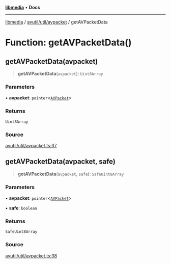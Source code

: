 [**libmedia**](../../../../README.md) • **Docs**

***

[libmedia](../../../../README.md) / [avutil/util/avpacket](../README.md) / getAVPacketData

# Function: getAVPacketData()

## getAVPacketData(avpacket)

> **getAVPacketData**(`avpacket`): `Uint8Array`

### Parameters

• **avpacket**: `pointer`\<[`AVPacket`](../../../struct/avpacket/classes/AVPacket.md)\>

### Returns

`Uint8Array`

### Source

[avutil/util/avpacket.ts:37](https://github.com/zhaohappy/libmedia/blob/acbbf6bd75e6ee4c968b9f441fe28c40f42f350d/src/avutil/util/avpacket.ts#L37)

## getAVPacketData(avpacket, safe)

> **getAVPacketData**(`avpacket`, `safe`): `SafeUint8Array`

### Parameters

• **avpacket**: `pointer`\<[`AVPacket`](../../../struct/avpacket/classes/AVPacket.md)\>

• **safe**: `boolean`

### Returns

`SafeUint8Array`

### Source

[avutil/util/avpacket.ts:38](https://github.com/zhaohappy/libmedia/blob/acbbf6bd75e6ee4c968b9f441fe28c40f42f350d/src/avutil/util/avpacket.ts#L38)
